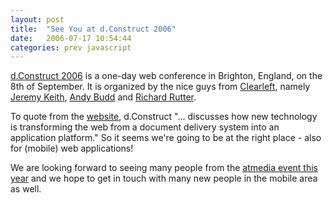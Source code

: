 ```yaml
---
layout: post
title:  "See You at d.Construct 2006"
date:   2006-07-17 10:54:44
categories: prev javascript
---
```

[d.Construct 2006][1] is a one-day web conference in Brighton, England, on the 8th of September. It is organized by the nice guys from [Clearleft][2], namely [Jeremy Keith][3], [Andy Budd][4] and [Richard Rutter][5]. 

To quote from the [website][1], d.Construct "... discusses how new technology is transforming the web from a document delivery system into an application platform." So it seems we're going to be at the right place - also for (mobile) web applications! 

We are looking forward to seeing many people from the [atmedia event this year][6] and we hope to get in touch with many new people in the mobile area as well. 

[1]: http://2006.dconstruct.org/
[2]: http://www.clearleft.com/
[3]: http://adactio.com/journal/
[4]: http://andybudd.com/
[5]: http://clagnut.com/
[6]: http://www.vivabit.com/atmedia2006/